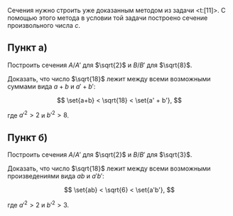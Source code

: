 Сечения нужно строить уже доказанным методом из задачи <t:[11]>. С помощью этого метода в условии той задачи построено сечение произвольного числа $c$.

## Пункт а)

Построить сечения $A/A'$ для $\sqrt{2}$ и $B/B'$ для $\sqrt{8}$.

Доказать, что число $\sqrt{18}$ лежит между всеми возможными суммами вида $a+b$ и $a' + b'$:

$$ \set{a+b} < \sqrt{18} < \set{a' + b'}, $$

где $a'^2 > 2$ и $b'^2 > 8$.

## Пункт б)

Построить сечения $A/A'$ для $\sqrt{2}$ и $B/B'$ для $\sqrt{3}$.

Доказать, что число $\sqrt{18}$ лежит между всеми возможными произведениями вида $ab$ и $a'b'$:

$$ \set{ab} < \sqrt{6} < \set{a'b'}, $$

где $a'^2 > 2$ и $b'^2 > 3$.